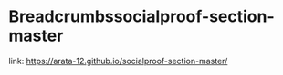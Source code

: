 # Breadcrumbssocialproof-section-master
link: https://arata-12.github.io/socialproof-section-master/
